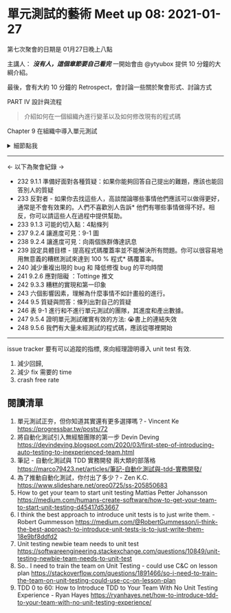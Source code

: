  # 單元測試的藝術 Meet up 08: 2021-01-27

 第七次聚會的日期是 01月27日晚上八點

 主講人： ***沒有人，這個章節要自己看完***
一開始會由 @ytyubox 提供 10 分鐘的大綱介紹。

 最後，會有大約 10 分鐘的 Retrospect，會討論一些關於聚會形式、討論方式


PART IV 設計與流程
> 介紹如何在一個組織內進行變革以及如何修改現有的程式碼

Chapter 9 在組織中導入單元測試

 <details><summary>細節點我</summary>
 <p>
- 9.1 逐步成為導入變革的領頭羊
- 9.1.1 準備好面對各種質疑
- 9.1.2 說服組織內成員：支持者和反對者
- 9.1.3 找到可能的切入點
- 9.2 成功之道
- 9.2.1 游擊式的進行（從下而上）
- 9.2.2 說服高層（從上而下）
- 9.2.3 引入外援
- 9.2.4 讓進度可見
- 9.2.5 設定具體目標
- 9.2.6 應對阻礙
- 9.3 失敗原因
- 9.3.1 缺乏驅動力
- 9.3.2 缺乏政策支援
- 9.3.3 糟糕的實現和第一印象
- 9.3.4 缺少團隊支持
- 9.4 影響因素
- 9.5 質疑和回答
- 9.5.1 現有流程加入單元測試需增加多少時間
- 9.5.2 單元測試是否會搶了QA 飯碗
- 9.5.3 證明單元測試確實有效的方式
- 9.5.4 單元測試有用的證據
- 9.5.5 QA 部門還是能夠找到bug 的原因
- 9.5.6 我們有大量未經測試的程式碼，應該從哪裡開始
- 9.5.7 我們使用了多種程式語言：單元測試是否可行
- 9.5.8 軟硬體結合的開發
- 9.5.9 確保測試中沒有bug 的方式
- 9.5.10 偵錯器已經證明我的程式沒問題，但還需要測試的原因
- 9.5.11 測試驅動開發的必要性
- 9.6 小結

 </p>
 </details>



  ---
  <- 以下為聚會紀錄 ->



* 232 9.1.1 準備好面對各種質疑：如果你能夠回答自己提出的難題，應該也能回答別人的質疑
* 233 反對者 - 如果你去找這些人，高談闊論哪些事情他們應該可以做得更好，通常是不會有效果的。人們不喜歡別人告訴* 他們有哪些事情做得不好。相反，你可以請這些人在過程中提供幫助。
* 233 9.1.3 可能的切入點：4點條列
* 237 9.2.4 讓進度可見：9-1 圖
* 238 9.2.4 讓進度可見：向兩個族群傳達訊息
* 239 設定具體目標 - 提高程式碼覆蓋率並不能解決所有問題。你可以很容易地用無意義的糟糕測試來達到 100 % 程式* 碼覆蓋率。
* 240 減少重複出現的 bug 和 降低修復 bug 的平均時間
* 241 9.2.6 應對阻礙 ：Tottinge 推文 
* 242 9.3.3 糟糕的實現和第一印象
* 243 六個影響因素，理解為什麼事情不如計畫般的進行。
* 244 9.5 質疑與問答：條列出對自己的質疑
* 246 表 9-1 進行和不進行單元測試的團隊，其進度和產出數據。
* 247 9.5.4 證明單元測試確實有效的方法: 😭書上的連結失效
* 248 9.5.6 我們有大量未經測試的程式碼，應該從哪裡開始


---

issue tracker 要有可以追蹤的指標, 來向經理證明導入 unit test 有效.
1. 減少回歸,
2.  減少 fix 需要的 time 
3.   crash free rate


## 閱讀清單
1. 單元測試正夯，但你知道其實還有更多選擇嗎？- Vincent Ke https://progressbar.tw/posts/72
2. 將自動化測試引入無經驗團隊的第一步 Devin Deving https://devindeving.blogspot.com/2020/03/first-step-of-introducing-auto-testing-to-inexperienced-team.html
3. 筆記 - 自動化測試與 TDD 實務開發 兩大類的部落格 https://marco79423.net/articles/筆記-自動化測試與-tdd-實務開發/
4. 為了推動自動化測試，你付出了多少？- Zen K.C. https://www.slideshare.net/oreo0725/ss-205850683
5. How to get your team to start unit testing Mattias Petter Johansson https://medium.com/humans-create-software/how-to-get-your-team-to-start-unit-testing-d45417d53667
6. I think the best approach to introduce unit tests is to just write them. - Robert Gummesson  https://medium.com/@RobertGummesson/i-think-the-best-approach-to-introduce-unit-tests-is-to-just-write-them-18e9bf8ddfd2
7. Unit testing newbie team needs to unit test
 https://softwareengineering.stackexchange.com/questions/10849/unit-testing-newbie-team-needs-to-unit-test
8. So.. I need to train the team on Unit Testing - could use C&C on lesson plan
 https://stackoverflow.com/questions/1891466/so-i-need-to-train-the-team-on-unit-testing-could-use-cc-on-lesson-plan
9. TDD 0 to 60: How to Introduce TDD to Your Team With No Unit Testing Experience - Ryan Hayes https://ryanhayes.net/how-to-introduce-tdd-to-your-team-with-no-unit-testing-experience/